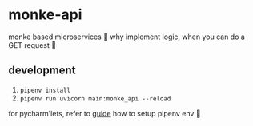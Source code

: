 # monke-api
monke based microservices 🐒
why implement logic, when you can do a GET request 🦍

## development
1. `pipenv install`
2. `pipenv run uvicorn main:monke_api --reload`

for pycharm'lets, refer to [guide](https://www.jetbrains.com/help/pycharm/pipenv.html) how to setup pipenv env 🦧

